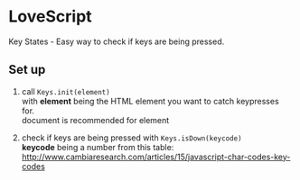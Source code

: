 # LoveScript
Key States - Easy way to check if keys are being pressed.

## Set up
1.  
    call `Keys.init(element)`  
    with **element** being the HTML element you want to catch keypresses for.  
    document is recommended for element  
    
2.  
    check if keys are being pressed with `Keys.isDown(keycode)`  
    **keycode** being a number from this table:  
    http://www.cambiaresearch.com/articles/15/javascript-char-codes-key-codes
  
